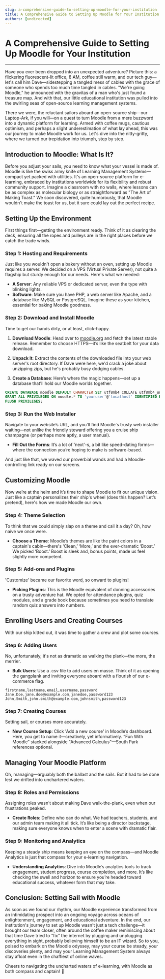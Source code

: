 ```yaml
---
slug: a-comprehensive-guide-to-setting-up-moodle-for-your-institution
title: A Comprehensive Guide to Setting Up Moodle for Your Institution
authors: [undirected]
---
```



# A Comprehensive Guide to Setting Up Moodle for Your Institution

---

Have you ever been dropped into an unexpected adventure? Picture this: a flickering fluorescent-lit office, 8 AM, coffee still warm, and our tech guy—let's call him Dave—sidestepping a tangled mess of cables with the grace of someone who spends too much time tangled in cables. "We're going Moodle," he announced with the gravitas of a man who's just found a treasure map. And with that, our little educational institution was pulled into the swirling seas of open-source learning management systems. 

There we were, the reluctant sailors aboard an open-source ship—our Laptop-Ark, if you will—on a quest to turn Moodle from a mere buzzword into a dynamic platform for learning. Armed with coffee mugs, cautious optimism, and perhaps a slight underestimation of what lay ahead, this was our journey to make Moodle work for us. Let's dive into the nitty-gritty, where we turned our trepidation into triumph, step by step. 

## Introduction to Moodle: What Is It?

Before you adjust your sails, you need to know what your vessel is made of. Moodle is like the swiss army knife of Learning Management Systems—compact yet packed with utilities. It's an open-source platform for e-learning, embraced by institutions worldwide for its flexibility and robust community support. Imagine a classroom with no walls, where lessons can be as complex as molecular biology or as straightforward as "The Art of Making Toast." We soon discovered, quite humorously, that Moodle wouldn't make the toast for us, but it sure could lay out the perfect recipe. 

## Setting Up the Environment

First things first—getting the environment ready. Think of it as clearing the deck, ensuring all the ropes and pulleys are in the right places before we catch the trade winds.

### Step 1: Hosting and Requirements

Just like you wouldn't open a bakery without an oven, setting up Moodle requires a server. We decided on a VPS (Virtual Private Server), not quite a flagship but sturdy enough for our needs. Here's what we needed: 

- **A Server**: Any reliable VPS or dedicated server, even the type with blinking lights.
- **Software**: Make sure you have PHP, a web server like Apache, and a database like MySQL or PostgreSQL. Imagine these as your kitchen, essential for baking Moodle goodness.

### Step 2: Download and Install Moodle

Time to get our hands dirty, or at least, click-happy.

1. **Download Moodle**: Head over to [moodle.org](https://moodle.org) and fetch the latest stable release. Remember to choose HTTPS—it’s like the seatbelt for your data download.
   
2. **Unpack It**: Extract the contents of the downloaded file into your web server's root directory. If Dave were here, we'd crack a joke about unzipping zips, but he's probably busy dodging cables.

3. **Create a Database**: Here’s where the magic happens—set up a database that’ll hold our Moodle worlds together.

```sql
CREATE DATABASE moodle DEFAULT CHARACTER SET utf8mb4 COLLATE utf8mb4_unicode_ci;
GRANT ALL PRIVILEGES ON moodle.* TO 'youruser'@'localhost' IDENTIFIED BY 'yourpassword';
FLUSH PRIVILEGES;
```

### Step 3: Run the Web Installer

Navigate to your website’s URL, and you'll find Moodle's trusty web installer waiting—not unlike the friendly steward offering you a cruise ship champagne (or perhaps more aptly, a user manual).

- **Fill Out the Forms**: It’s a lot of 'next'-s, a bit like speed-dating forms—where the connection you’re hoping to make is software-based.

And just like that, we waved our proverbial wands and had a Moodle-controlling link ready on our screens.

## Customizing Moodle

Now we’re at the helm and it’s time to shape Moodle to fit our unique vision. Just like a captain personalizes their ship's wheel (does this happen? Let’s pretend), here's how we made Moodle our own.

### Step 4: Theme Selection

To think that we could simply slap on a theme and call it a day? Oh, how naive we once were.

- **Choose a Theme**: Moodle’s themes are like the paint colors in a captain's cabin—there's ‘Clean,’ ‘More,’ and the ever-dramatic ‘Boost.’ We picked ‘Boost.’ Boost is sleek and, bonus points, made us feel slightly more competent.

### Step 5: Add-ons and Plugins

'Customize' became our favorite word, so onward to plugins!

- **Picking Plugins**: This is the Moodle equivalent of donning accessories on a trusty adventure hat. We opted for attendance plugins, quiz modules, and a grade book because sometimes you need to translate random quiz answers into numbers. 

## Enrolling Users and Creating Courses

With our ship kitted out, it was time to gather a crew and plot some courses.

### Step 6: Adding Users

No, unfortunately, it's not as dramatic as walking the plank—the more, the merrier.

- **Bulk Users**: Use a .csv file to add users en masse. Think of it as opening the gangplank and inviting everyone aboard with a flourish of our e-commerce flag.

```text
firstname,lastname,email,username,password
Jane,Doe,jane.doe@example.com,janedoe,password123
John,Smith,john.smith@example.com,johnsmith,password123
```

### Step 7: Creating Courses

Setting sail, or courses more accurately.

- **New Course Setup**: Click 'Add a new course' in Moodle’s dashboard. Here, you get to name it—creatively, yet informatively. “Fun With Moodle” stacked alongside "Advanced Calculus"—South Park references optional.

## Managing Your Moodle Platform

Oh, managing—arguably both the ballast and the sails. But it had to be done lest we drifted into unchartered waters.

### Step 8: Roles and Permissions

Assigning roles wasn't about making Dave walk-the-plank, even when our frustrations peaked.

- **Create Roles**: Define who can do what. We had teachers, students, and our admin team making it all tick. It’s like being a director backstage, making sure everyone knows when to enter a scene with dramatic flair.

### Step 9: Monitoring and Analytics

Keeping a steady ship means keeping an eye on the compass—and Moodle Analytics is just that compass for your e-learning navigation.

- **Understanding Analytics**: Dive into Moodle’s analytics tools to track engagement, student progress, course completion, and more. It’s like checking the swell and horizon to ensure you’re headed toward educational success, whatever form that may take.

## Conclusion: Setting Sail with Moodle

As soon as we found our rhythm, our Moodle experience transformed from an intimidating prospect into an ongoing voyage across oceans of enlightenment, engagement, and educational adventure. In the end, our institution's journey to set up Moodle wasn't just a tech challenge—it brought our team closer, often around the coffee maker reminiscing about that time Dave tried to “fix” the internet by plugging and unplugging everything in sight, probably believing himself to be an IT wizard. So to you, poised to embark on the Moodle odyssey, may your course be steady, your discoveries plenty, and may your Learning Management System always stay afloat even in the chaffiest of online waves. 

Cheers to navigating the uncharted waters of e-learning, with Moodle as both compass and captain! 🚢